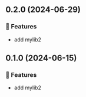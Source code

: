 ## 0.2.0 (2024-06-29)


### 🚀 Features

- add mylib2

## 0.1.0 (2024-06-15)


### 🚀 Features

- add mylib2